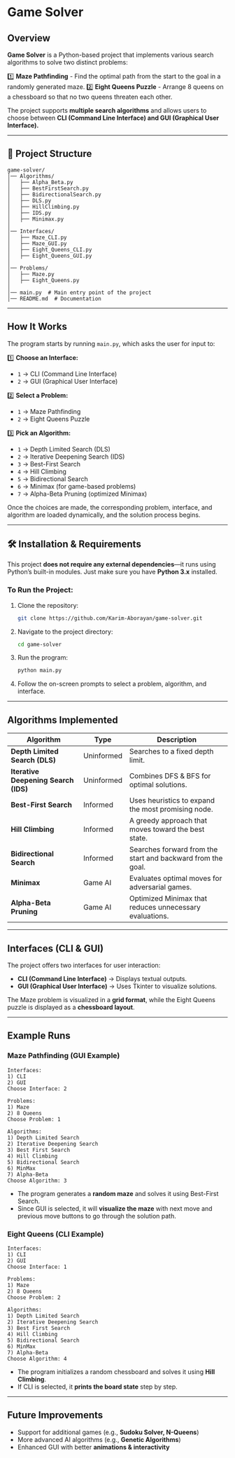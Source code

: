# Game Solver

## Overview
**Game Solver** is a Python-based project that implements various search algorithms to solve two distinct problems:

1️⃣ **Maze Pathfinding** - Find the optimal path from the start to the goal in a randomly generated maze.
2️⃣ **Eight Queens Puzzle** - Arrange 8 queens on a chessboard so that no two queens threaten each other.

The project supports **multiple search algorithms** and allows users to choose between **CLI (Command Line Interface) and GUI (Graphical User Interface).**

---

## 📂 Project Structure
```
game-solver/
│── Algorithms/
│   ├── Alpha_Beta.py
│   ├── BestFirstSearch.py
│   ├── BidirectionalSearch.py
│   ├── DLS.py
│   ├── HillClimbing.py
│   ├── IDS.py
│   ├── Minimax.py
│
│── Interfaces/
│   ├── Maze_CLI.py
│   ├── Maze_GUI.py
│   ├── Eight_Queens_CLI.py
│   ├── Eight_Queens_GUI.py
│
│── Problems/
│   ├── Maze.py
│   ├── Eight_Queens.py
│
│── main.py  # Main entry point of the project
│── README.md  # Documentation
```

---

## How It Works
The program starts by running `main.py`, which asks the user for input to:

1️⃣ **Choose an Interface:**
   - `1` → CLI (Command Line Interface)
   - `2` → GUI (Graphical User Interface)

2️⃣ **Select a Problem:**
   - `1` → Maze Pathfinding
   - `2` → Eight Queens Puzzle

3️⃣ **Pick an Algorithm:**
   - `1` → Depth Limited Search (DLS)
   - `2` → Iterative Deepening Search (IDS)
   - `3` → Best-First Search
   - `4` → Hill Climbing
   - `5` → Bidirectional Search
   - `6` → Minimax (for game-based problems)
   - `7` → Alpha-Beta Pruning (optimized Minimax)

Once the choices are made, the corresponding problem, interface, and algorithm are loaded dynamically, and the solution process begins.

---

## 🛠 Installation & Requirements
This project **does not require any external dependencies**—it runs using Python’s built-in modules. Just make sure you have **Python 3.x** installed.

### To Run the Project:
1. Clone the repository:
   ```sh
   git clone https://github.com/Karim-Aborayan/game-solver.git
   ```
2. Navigate to the project directory:
   ```sh
   cd game-solver
   ```
3. Run the program:
   ```sh
   python main.py
   ```
4. Follow the on-screen prompts to select a problem, algorithm, and interface.

---

## Algorithms Implemented
| Algorithm | Type | Description |
|-----------|------|-------------|
| **Depth Limited Search (DLS)** | Uninformed | Searches to a fixed depth limit. |
| **Iterative Deepening Search (IDS)** | Uninformed | Combines DFS & BFS for optimal solutions. |
| **Best-First Search** | Informed | Uses heuristics to expand the most promising node. |
| **Hill Climbing** | Informed | A greedy approach that moves toward the best state. |
| **Bidirectional Search** | Informed | Searches forward from the start and backward from the goal. |
| **Minimax** | Game AI | Evaluates optimal moves for adversarial games. |
| **Alpha-Beta Pruning** | Game AI | Optimized Minimax that reduces unnecessary evaluations. |

---

## Interfaces (CLI & GUI)
The project offers two interfaces for user interaction:
- **CLI (Command Line Interface)** → Displays textual outputs.
- **GUI (Graphical User Interface)** → Uses Tkinter to visualize solutions.

The Maze problem is visualized in a **grid format**, while the Eight Queens puzzle is displayed as a **chessboard layout**.

---

## Example Runs
### **Maze Pathfinding (GUI Example)**
```
Interfaces:
1) CLI
2) GUI
Choose Interface: 2

Problems:
1) Maze
2) 8 Queens
Choose Problem: 1

Algorithms:
1) Depth Limited Search
2) Iterative Deepening Search
3) Best First Search
4) Hill Climbing
5) Bidirectional Search
6) MinMax
7) Alpha-Beta
Choose Algorithm: 3
```
- The program generates a **random maze** and solves it using Best-First Search.
- Since GUI is selected, it will **visualize the maze** with next move and previous move buttons to go through the solution path.

### **Eight Queens (CLI Example)**
```
Interfaces:
1) CLI
2) GUI
Choose Interface: 1

Problems:
1) Maze
2) 8 Queens
Choose Problem: 2

Algorithms:
1) Depth Limited Search
2) Iterative Deepening Search
3) Best First Search
4) Hill Climbing
5) Bidirectional Search
6) MinMax
7) Alpha-Beta
Choose Algorithm: 4
```
- The program initializes a random chessboard and solves it using **Hill Climbing**.
- If CLI is selected, it **prints the board state** step by step.

---

## Future Improvements
- Support for additional games (e.g., **Sudoku Solver, N-Queens**)  
- More advanced AI algorithms (e.g., **Genetic Algorithms**)
- Enhanced GUI with better **animations & interactivity**
